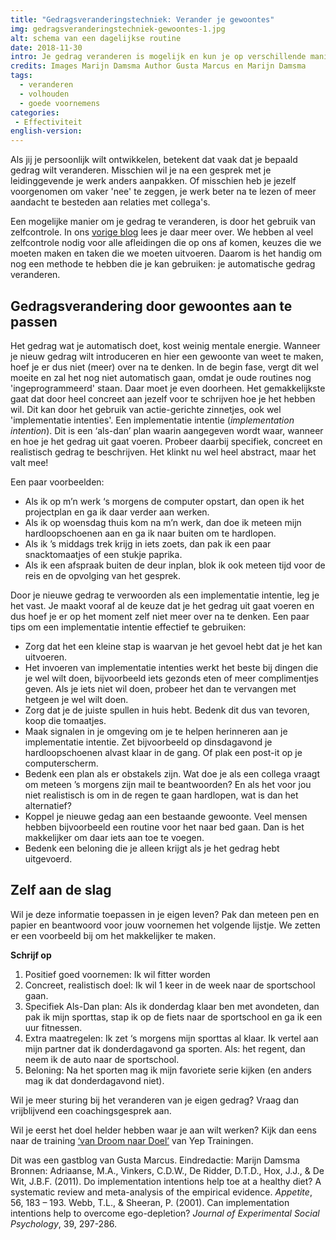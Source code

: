 ```yaml
---
title: "Gedragsveranderingstechniek: Verander je gewoontes"
img: gedragsveranderingstechniek-gewoontes-1.jpg
alt: schema van een dagelijkse routine
date: 2018-11-30
intro: Je gedrag veranderen is mogelijk en kun je op verschillende manieren aanpakken. Bijvoorbeeld door van je gewenste gedrag een gewoonte of routine te maken!
credits: Images Marijn Damsma Author Gusta Marcus en Marijn Damsma
tags:
  - veranderen
  - volhouden
  - goede voornemens
categories:
 - Effectiviteit
english-version:
---
```


Als jij je persoonlijk wilt ontwikkelen, betekent dat vaak dat je bepaald gedrag wilt veranderen. Misschien wil je na een gesprek met je leidinggevende je werk anders aanpakken. Of misschien heb je jezelf voorgenomen om vaker 'nee' te zeggen, je werk beter na te lezen of meer aandacht te besteden aan relaties met collega's.

Een mogelijke manier om je gedrag te veranderen, is door het gebruik van zelfcontrole. In ons [vorige blog](./gedragsveranderingstechniek-zelfcontrole) lees je daar meer over. We hebben al veel zelfcontrole nodig voor alle afleidingen die op ons af komen, keuzes die we moeten maken en taken die we moeten uitvoeren. Daarom is het handig om nog een methode te hebben die je kan gebruiken: je automatische gedrag veranderen.

## Gedragsverandering door gewoontes aan te passen

Het gedrag wat je automatisch doet, kost weinig mentale energie. Wanneer je nieuw gedrag wilt introduceren en hier een gewoonte van weet te maken, hoef je er dus niet (meer) over na te denken. In de begin fase, vergt dit wel moeite en zal het nog niet automatisch gaan, omdat je oude routines nog 'ingeprogrammeerd' staan. Daar moet je even doorheen. Het gemakkelijkste gaat dat door heel concreet aan jezelf voor te schrijven hoe je het hebben wil. Dit kan door het gebruik van actie-gerichte zinnetjes, ook wel 'implementatie intenties'. Een implementatie intentie (_implementation intention_). Dit is een ‘als-dan’ plan waarin aangegeven wordt waar, wanneer en hoe je het gedrag uit gaat voeren. Probeer daarbij specifiek, concreet en realistisch gedrag te beschrijven. Het klinkt nu wel heel abstract, maar het valt mee!

Een paar voorbeelden:

*   Als ik op m’n werk ‘s morgens de computer opstart, dan open ik het projectplan en ga ik daar verder aan werken.
*   Als ik op woensdag thuis kom na m’n werk, dan doe ik meteen mijn hardloopschoenen aan en ga ik naar buiten om te hardlopen.
*   Als ik ’s middags trek krijg in iets zoets, dan pak ik een paar snacktomaatjes of een stukje paprika.
*   Als ik een afspraak buiten de deur inplan, blok ik ook meteen tijd voor de reis en de opvolging van het gesprek.

Door je nieuwe gedrag te verwoorden als een implementatie intentie, leg je het vast. Je maakt vooraf al de keuze dat je het gedrag uit gaat voeren en dus hoef je er op het moment zelf niet meer over na te denken. Een paar tips om een implementatie intentie effectief te gebruiken:

*   Zorg dat het een kleine stap is waarvan je het gevoel hebt dat je het kan uitvoeren.
*   Het invoeren van implementatie intenties werkt het beste bij dingen die je wel wilt doen, bijvoorbeeld iets gezonds eten of meer complimentjes geven. Als je iets niet wil doen, probeer het dan te vervangen met hetgeen je wel wilt doen.
*   Zorg dat je de juiste spullen in huis hebt. Bedenk dit dus van tevoren, koop die tomaatjes.
*   Maak signalen in je omgeving om je te helpen herinneren aan je implementatie intentie. Zet bijvoorbeeld op dinsdagavond je hardloopschoenen alvast klaar in de gang. Of plak een post-it op je computerscherm.
*   Bedenk een plan als er obstakels zijn. Wat doe je als een collega vraagt om meteen ’s morgens zijn mail te beantwoorden? En als het voor jou niet realistisch is om in de regen te gaan hardlopen, wat is dan het alternatief?
*   Koppel je nieuwe gedag aan een bestaande gewoonte. Veel mensen hebben bijvoorbeeld een routine voor het naar bed gaan. Dan is het makkelijker om daar iets aan toe te voegen.
*   Bedenk een beloning die je alleen krijgt als je het gedrag hebt uitgevoerd.

## Zelf aan de slag
Wil je deze informatie toepassen in je eigen leven? Pak dan meteen pen en papier en beantwoord voor jouw voornemen het volgende lijstje. We zetten er een voorbeeld bij om het makkelijker te maken.                            


**Schrijf op**
1. Positief goed voornemen: Ik wil fitter worden
2. Concreet, realistisch doel: Ik wil 1 keer in de week naar de sportschool gaan.
3. Specifiek Als-Dan plan: Als ik donderdag klaar ben met avondeten, dan pak ik mijn sporttas, stap ik op de fiets naar de sportschool en ga ik een uur fitnessen.
4. Extra maatregelen: Ik zet ‘s morgens mijn sporttas al klaar. Ik vertel aan mijn partner dat ik donderdagavond ga sporten. Als: het regent, dan neem ik de auto naar de sportschool.
5. Beloning: Na het sporten mag ik mijn favoriete serie kijken (en anders mag ik dat donderdagavond niet).  

Wil je meer sturing bij het veranderen van je eigen gedrag? Vraag dan vrijblijvend een coachingsgesprek aan.

Wil je eerst het doel helder hebben waar je aan wilt werken? Kijk dan eens naar de training [‘van Droom naar Doel’](../trainingen/droom-naar-doel) van Yep Trainingen.  

Dit was een gastblog van Gusta Marcus. Eindredactie: Marijn Damsma Bronnen: Adriaanse, M.A., Vinkers, C.D.W., De Ridder, D.T.D., Hox, J.J., & De Wit, J.B.F. (2011). Do implementation intentions help toe at a healthy diet? A systematic review and meta-analysis of the empirical evidence. _Appetite_, 56, 183 – 193. Webb, T.L., & Sheeran, P. (2001). Can implementation intentions help to overcome ego-depletion? _Journal of Experimental Social Psychology_, 39, 297-286.
